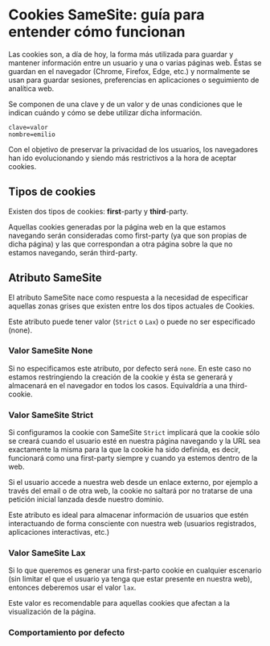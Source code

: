 


# Cookies SameSite: guía para entender cómo funcionan

Las cookies son, a día de hoy, la forma más utilizada para guardar y mantener información entre un usuario y una o varias páginas web. Éstas se guardan en el navegador (Chrome, Firefox, Edge, etc.) y normalmente se usan para guardar sesiones, preferencias en aplicaciones o seguimiento de analítica web.

Se componen de una clave y de un valor y de unas condiciones que le indican cuándo y cómo se debe utilizar dicha información.

    clave=valor
    nombre=emilio

Con el objetivo de preservar la privacidad de los usuarios, los navegadores han ido evolucionando y siendo más restrictivos a la hora de aceptar cookies.

## Tipos de cookies

Existen dos tipos de cookies: **first**-party y **third**-party.

Aquellas cookies generadas por la página web en la que estamos navegando serán consideradas como first-party (ya que son propias de dicha página) y las que correspondan a otra página sobre la que no estamos navegando, serán third-party.

## Atributo SameSite

El atributo SameSite nace como respuesta a la necesidad de especificar aquellas zonas grises que existen entre los dos tipos actuales de Cookies.

Este atributo puede tener valor (`Strict` o `Lax`) o puede no ser especificado (none).

### Valor SameSite None

Si no especificamos este atributo, por defecto será `none`. En este caso no estamos restringiendo la creación de la cookie y ésta se generará y almacenará en el navegador en todos los casos. Equivaldría a una third-cookie.

### Valor SameSite Strict

Si configuramos la cookie con SameSite `Strict` implicará que la cookie sólo se creará cuando el usuario esté en nuestra página navegando y la URL sea exactamente la misma para la que la cookie ha sido definida, es decir, funcionará como una first-party siempre y cuando ya estemos dentro de la web.

Si el usuario accede a nuestra web desde un enlace externo, por ejemplo a través del email o de otra web, la cookie no saltará por no tratarse de una petición inicial lanzada desde nuestro dominio.

Este atributo es ideal para almacenar información de usuarios que estén interactuando de forma consciente con nuestra web (usuarios registrados, aplicaciones interactivas, etc.)

### Valor SameSite Lax

Si lo que queremos es generar una first-parto cookie en cualquier escenario (sin limitar el que el usuario ya tenga que estar presente en nuestra web), entonces deberemos usar el valor `lax`.

Este valor es recomendable para aquellas cookies que afectan a la visualización de la página.

### Comportamiento por defecto


<!--stackedit_data:
eyJoaXN0b3J5IjpbNjk4MjAxMTI2LDYxODA5NDQzLDIwMDI2Nz
Y0NDgsNjg3ODQyNiwtMTU4MTgyMDk1MSw3MzA5OTgxMTZdfQ==

-->